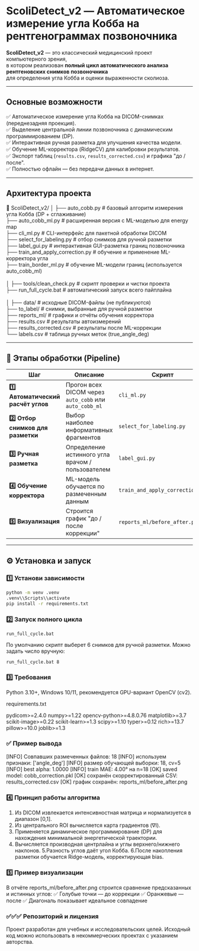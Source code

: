 # ScoliDetect_v2 — Автоматическое измерение угла Кобба на рентгенограммах позвоночника

**ScoliDetect_v2** — это классический медицинский проект компьютерного зрения,  
в котором реализован **полный цикл автоматического анализа рентгеновских снимков позвоночника**  
для определения угла Кобба и оценки выраженности сколиоза.

---

## Основные возможности

✅ Автоматическое измерение угла Кобба на DICOM-снимках (переднезадняя проекция).  
✅ Выделение центральной линии позвоночника с динамическим программированием (DP).  
✅ Интерактивная ручная разметка для улучшения качества модели.  
✅ Обучение ML-корректора (RidgeCV) для калибровки результатов.  
✅ Экспорт таблиц (`results.csv`, `results_corrected.csv`) и графика "до / после".  
✅ Полностью офлайн — без передачи данных в интернет.  

---

## Архитектура проекта

📂 ScoliDetect_v2/
│
├── auto_cobb.py # базовый алгоритм измерения угла Кобба (DP + сглаживание)<br>
├── auto_cobb_ml.py # расширенная версия с ML-моделью для energy map<br>
├── cli_ml.py # CLI-интерфейс для пакетной обработки DICOM<br>
├── select_for_labeling.py # отбор снимков для ручной разметки<br>
├── label_gui.py # интерактивная GUI-разметка границ позвоночника<br>
├── train_and_apply_correction.py # обучение и применение ML-корректора угла<br>
├── train_border_ml.py # обучение ML-модели границ (используется auto_cobb_ml)<br><br>
│
├── tools/clean_check.py # скрипт проверки и чистки проекта<br>
├── run_full_cycle.bat # автоматический запуск всего пайплайна<br><br>
│
├── data/ # исходные DICOM-файлы (не публикуются)<br>
├── to_label/ # снимки, выбранные для ручной разметки<br>
├── reports_ml/ # графики и отчёты обучения корректора<br>
├── results.csv # результаты автоизмерений<br>
├── results_corrected.csv # результаты после ML-коррекции<br>
└── labels.csv # таблица ручных меток (true_angle_deg)<br>


---

## 🔬 Этапы обработки (Pipeline)

| Шаг | Описание | Скрипт |
|-----|-----------|--------|
| **1️⃣ Автоматический расчёт углов** | Прогон всех DICOM через `auto_cobb` или `auto_cobb_ml` | `cli_ml.py` |
| **2️⃣ Отбор снимков для разметки** | Выбор наиболее информативных фрагментов | `select_for_labeling.py` |
| **3️⃣ Ручная разметка** | Определение истинного угла врачом / пользователем | `label_gui.py` |
| **4️⃣ Обучение корректора** | ML-модель обучается по размеченным данным | `train_and_apply_correction.py` |
| **5️⃣ Визуализация** | Строится график "до / после коррекции" | `reports_ml/before_after.png` |

---

## ⚙️ Установка и запуск

### 1️⃣ Установи зависимости
```bash
python -m venv .venv
.venv\\Scripts\\activate
pip install -r requirements.txt
```
###  2️⃣ Запуск полного цикла
```
run_full_cycle.bat
```
По умолчанию скрипт выберет 6 снимков для ручной разметки.
Можно задать число вручную:
```
run_full_cycle.bat 8
```
 ### 3️⃣ Требования

Python 3.10+, Windows 10/11,
рекомендуется GPU-вариант OpenCV (cv2).

requirements.txt

pydicom>=2.4.0
numpy>=1.22
opencv-python>=4.8.0.76
matplotlib>=3.7
scikit-image>=0.22
scikit-learn>=1.3
scipy>=1.10
typer>=0.12
rich>=13.7
pillow>=10.0
joblib>=1.3

### ✅ Пример вывода

[INFO] Совпавших размеченных файлов: 18
[INFO] используем признаки: ['angle_deg']
[INFO] размер обучающей выборки: 18, cv=5
[INFO] best alpha: 1.0000
[INFO] train MAE: 4.00° на n=18
[OK] saved model: cobb_correction.pkl
[OK] сохранён скорректированный CSV: results_corrected.csv
[OK] график сохранён: reports_ml/before_after.png

### 4️⃣ Принцип работы алгоритма
1. Из DICOM извлекается интенсивностная матрица и нормализуется в диапазон [0,1].
2. Из центрального ROI вычисляется карта градиентов (∇I).
3. Применяется динамическое программирование (DP) для нахождения минимальной энергетической траектории.
4. Вычисляется производная центрлайна и углы верхнего/нижнего наклонов.
5.Разность углов даёт угол Кобба.
6.После накопления разметки обучается Ridge-модель, корректирующая bias.

### 5️⃣ Пример визуализации
 В отчёте reports_ml/before_after.png строится сравнение предсказанных и истинных углов:
✅ Голубые точки — до коррекции
✅ Оранжевые — после
✅ Диагональ показывает идеальное совпадение

### ✅✅✅ Репозиторий и лицензия

Проект разработан для учебных и исследовательских целей.
Исходный код можно использовать в некоммерческих проектах с указанием авторства.
